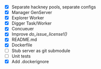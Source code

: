 - [X] Separate hackney pools, separate configs
- [X] Manager GenServer
- [X] Explorer Worker
- [X] Digger Task/Worker
- [X] Concueuer
- [X] Improve *do_issue_license!()*
- [X] README.md
- [X] Dockerfile
- [ ] Stub server as git submodule
- [ ] Unit tests
- [X] Add .dockerignore